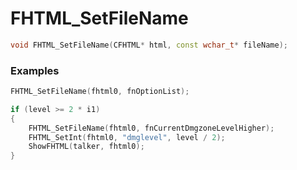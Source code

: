# FHTML_SetFileName

```cpp - C++
void FHTML_SetFileName(CFHTML* html, const wchar_t* fileName);
```

### Examples
```cpp - C++
FHTML_SetFileName(fhtml0, fnOptionList);
```

```cpp - C++
if (level >= 2 * i1)
{
	FHTML_SetFileName(fhtml0, fnCurrentDmgzoneLevelHigher);
	FHTML_SetInt(fhtml0, "dmglevel", level / 2);
	ShowFHTML(talker, fhtml0);
}
```
